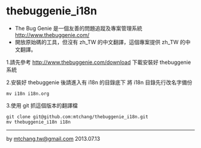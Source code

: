 thebuggenie_i18n
================
* The Bug Genie 是一個友善的問題追蹤及專案管理系統 http://www.thebuggenie.com/
* 開放原始碼的工具，但沒有 zh_TW 的中文翻譯，這個專案提供 zh_TW 的中文翻譯。

1.請先參考 http://www.thebuggenie.com/download  下載安裝好 thebuggenie 系統

2.安裝好 thebuggenie 後請進入有 i18n 的目錄底下
將 i18n 目錄先行改名字備份
```
mv i18n i18n.org
```
3.使用 git 抓這個版本的翻譯檔
```
git clone git@github.com:mtchang/thebuggenie_i18n.git
mv thebuggenie_i18n i18n
```

----
by mtchang.tw@gmail.com  2013.07.13

